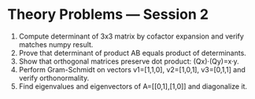 # Theory Problems — Session 2

1. Compute determinant of 3x3 matrix by cofactor expansion and verify matches numpy result.
2. Prove that determinant of product AB equals product of determinants.
3. Show that orthogonal matrices preserve dot product: (Qx)·(Qy)=x·y.
4. Perform Gram-Schmidt on vectors v1=[1,1,0], v2=[1,0,1], v3=[0,1,1] and verify orthonormality.
5. Find eigenvalues and eigenvectors of A=[[0,1],[1,0]] and diagonalize it.